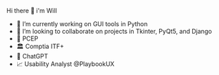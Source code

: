 Hi there 👋 i'm Will

- 🎨 I’m currently working on GUI tools in Python
- 👯 I’m looking to collaborate on projects in Tkinter, PyQt5, and Django
- 🥂 PCEP 
- 🏛 Comptia ITF+
- 🤖 ChatGPT
- 📈 Usability Analyst @PlaybookUX
